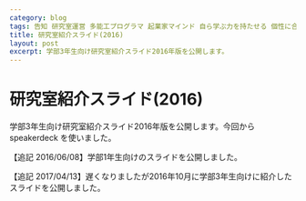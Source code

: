 ```yaml
---
category: blog
tags: 告知 研究室運営 多能工プログラマ 起業家マインド 自ら学ぶ力を持たせる 個性に合わせて長所を伸ばす 現実社会の問題解決の経験を積ませる
title: 研究室紹介スライド(2016) 
layout: post
excerpt: 学部3年生向け研究室紹介スライド2016年版を公開します。
---
```

# 研究室紹介スライド(2016)

学部3年生向け研究室紹介スライド2016年版を公開します。今回から speakerdeck を使いました。

<script async class="speakerdeck-embed" data-id="d3d3a209cb1340b694f4579771582a9d" data-ratio="1.33333333333333" src="//speakerdeck.com/assets/embed.js"></script>

【追記 2016/06/08】学部1年生向けのスライドを公開しました。

<script async class="speakerdeck-embed" data-id="930e9cb060a44ff7a527af0fd2f1e045" data-ratio="1.33333333333333" src="//speakerdeck.com/assets/embed.js"></script>

【追記 2017/04/13】遅くなりましたが2016年10月に学部3年生向けに紹介したスライドを公開しました。

<script async class="speakerdeck-embed" data-id="d0d917ba32d243b992027a6cf4cfdc5c" data-ratio="1.33333333333333" src="//speakerdeck.com/assets/embed.js"></script>